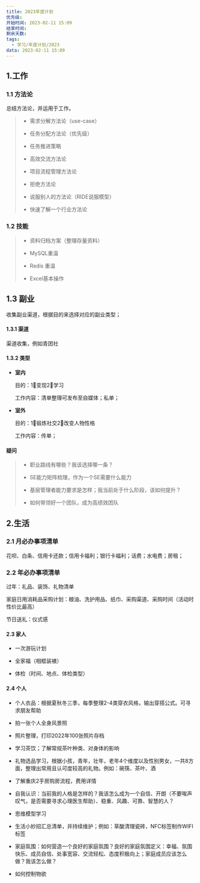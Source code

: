 ```yaml
---
title: 2023年度计划
优先级: 
开始时间: 2023-02-11 15:09
结束时间: 
剩余天数: 
tags:
  - 学习/年度计划/2023
data: 2023-02-11 15:09
---
```



## 1.工作

### 1.1 方法论

总结方法论，并运用于工作。

> -   需求分解方法论（use-case）
>     
> -   任务分配方法论（优先级）
>     
> -   任务推进策略
>     
> -   高效交流方法论
>     
> -   项目流程管理方法论
>     
> -   拒绝方法论
>     
> -   说服别人的方法论（RIDE说服模型）
>     
> -   快速了解一个行业方法论
>     

### 1.2 技能

> -   资料归档方案（整理存量资料）
>     
> -   MySQL重温
>     
> -   Redis 重温
>     
> -   Excel基本操作
>     

## 1.3 副业

收集副业渠道，根据目的来选择对应的副业类型；

#### 1.3.1 渠道

渠道收集，例如青团社

#### 1.3.2 类型

-   **室内**
    
    目的：1⃣️变现2⃣️学习
    
    工作内容：清单整理可发布至自媒体；私单；
    
-   **室外**
    
    目的：1⃣️锻炼社交2⃣️改变人物性格
    
    工作内容：传单；
    

#### 疑问

> -   职业路线有哪些？我该选择哪一条？
>     
> -   SE能力矩阵梳理，作为一个SE需要什么能力
>     
> -   基层管理者能力要求是怎样；我当前处于什么阶段，该如何提升？
>     
> -   如何带领好一个团队，成为高绩效团队
>     

## 2.生活

### 2.1 月必办事项清单

花呗、白条、信用卡还款；信用卡福利；银行卡福利；话费；水电费；房租；

### 2.2 年必办事项清单

过年：礼品、装饰、礼物清单

家庭日用消耗品采购计划：粮油、洗护用品、纸巾、采购渠道、采购时间（活动时性价比最高）

节日送礼：仪式感

#### 2.3 家人

-   一次游玩计划
    
-   全家福（相框装裱）
    
-   体检（时间、地点、体检类型）
    

#### 2.4 个人

-   个人衣品：根据夏秋冬三季，每季整理2-4类穿衣风格，输出穿搭公式。可寻求朋友帮助
    
-   拍一张个人全身风景照
    
-   照片整理，打印2022年100张照片存档
    
-   学习茶饮；了解常规茶叶种类、对身体的影响
    
-   礼物选品学习，根据小孩，青年，壮年，老年4个维度以及性别男女，一共8方面，整理出常用且认可度较高的礼物。例如：碗筷、茶叶、酒
    
-   了解重庆2手房购房流程，费用详情
    
-   自我认识：当前我的人格是怎样的？我该怎么成为一个自信、开朗（不要唉声叹气，是否需要寻求心理医生帮助）、稳重、风趣、可靠、智慧的人？
    
-   思维模型学习
    
-   生活小妙招汇总清单，并持续维护；例如：草酸清理瓷砖，NFC标签制作WIFI标签
    
-   家庭氛围：如何营造一个良好的家庭氛围？良好的家庭氛围定义：幸福、氛围快乐、成员自信、处事宽容、交流轻松、态度积极向上；家庭成员应该怎么做？我该怎么做？
    
-   如何控制物欲